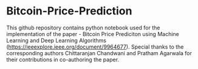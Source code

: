 # Bitcoin-Price-Prediction

This github repository contains python notebook used for the implementation of the paper - Bitcoin Price Prediciton using Machine Learning and Deep Learning Algorithms (https://ieeexplore.ieee.org/document/9964677). Special thanks to the corresponding authors Chittaranjan Chandwani and Pratham Agarwala for their contributions in co-authoring the paper. 
